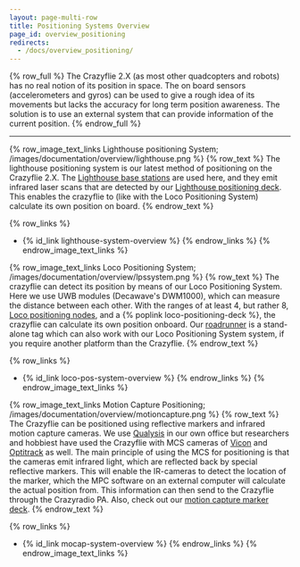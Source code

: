 ```yaml
---
layout: page-multi-row
title: Positioning Systems Overview
page_id: overview_positioning
redirects:
  - /docs/overview_positioning/
---
```


{% row_full %}
The Crazyflie 2.X (as most other quadcopters and robots) has no real notion of
its position in space. The on board sensors (accelerometers and gyros) can be
used to give a rough idea of its movements but lacks the accuracy for long term
position awareness. The solution is to use an external system that can provide
information of the current position.
{% endrow_full %}

---

{% row_image_text_links Lighthouse positioning System; /images/documentation/overview/lighthouse.png %}
{% row_text %}
The lighthouse positioning system is our latest method of positioning on the Crazyflie 2.X. The [Lighthouse base stations](https://store.bitcraze.io/products/lighthouse-v2-base-station) are used here, and they emit infrared laser scans that are detected by our [Lighthouse positioning deck](https://store.bitcraze.io/collections/positioning/products/lighthouse-positioning-deck). This enables the crazyflie to (like with the Loco Positioning System) calculate its own position on board.
{% endrow_text %}

{% row_links %}
* {% id_link lighthouse-system-overview %}
{% endrow_links %}
{% endrow_image_text_links %}


{% row_image_text_links Loco Positioning System; /images/documentation/overview/lpssystem.png %}
{% row_text %}
The crazyflie can detect its position by means of our Loco Positioning System. Here we use UWB modules (Decawave's DWM1000), which can measure the distance between each other. With the ranges of at least 4, but rather 8, [Loco positioning nodes](https://store.bitcraze.io/collections/positioning/products/loco-positioning-node), and a {% poplink loco-positioning-deck %}, the crazyflie can calculate its own position onboard. Our [roadrunner](https://store.bitcraze.io/collections/positioning/products/roadrunner) is a stand-alone tag which can also work with our Loco Positioning System system, if you require another platform than the Crazyflie.
{% endrow_text %}

{% row_links %}
* {% id_link loco-pos-system-overview %}
{% endrow_links %}
{% endrow_image_text_links %}


{% row_image_text_links Motion Capture Positioning; /images/documentation/overview/motioncapture.png %}
{% row_text %}
The Crazyflie can be positioned using reflective markers and infrared motion capture cameras. We use [Qualysis](https://www.qualisys.com/) in our own office but researchers and hobbiest have used the Crazyflie with MCS cameras of [Vicon](https://www.vicon.com/) and [Optitrack](https://optitrack.com/) as well. The main principle of using the MCS for positioning is that the cameras emit infrared light, which are reflected back by special reflective markers. This will enable the IR-cameras to detect the location of the marker, which the MPC software on an external computer will calculate the actual position from. This information can then send to the Crazyflie through the Crazyradio PA. Also, check out our [motion capture marker deck](https://store.bitcraze.io/collections/decks/products/motion-capture-marker-deck).
{% endrow_text %}

{% row_links %}
* {% id_link mocap-system-overview %}
{% endrow_links %}
{% endrow_image_text_links %}
